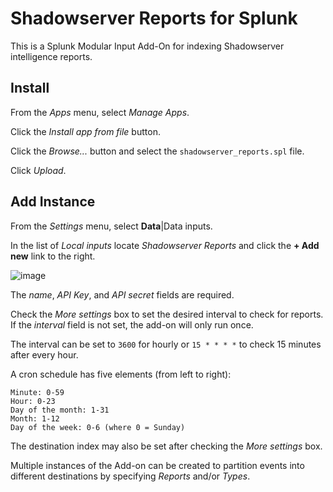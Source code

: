 
# Shadowserver Reports for Splunk

This is a Splunk Modular Input Add-On for indexing Shadowserver intelligence reports.

## Install

From the _Apps_ menu, select _Manage Apps_.

Click the _Install app from file_ button.

Click the _Browse..._ button and select the `shadowserver_reports.spl` file.

Click _Upload_.


## Add Instance

From the _Settings_ menu, select **Data**|Data inputs.

In the list of _Local inputs_ locate _Shadowserver Reports_ and click the **+ Add new** link to the right.

![image](https://github.com/The-Shadowserver-Foundation/api_utils/assets/16844541/b752ffcf-5c27-4001-b99c-297af16be4fa)

The _name_, _API Key_, and _API secret_ fields are required.  

Check the _More settings_ box to set the desired interval to check for reports.  If the _interval_ field is not set, the add-on will only run once.

The interval can be set to `3600` for hourly or `15 * * * *` to check 15 minutes after every hour.

A cron schedule has five elements (from left to right):

    Minute: 0-59
    Hour: 0-23
    Day of the month: 1-31
    Month: 1-12
    Day of the week: 0-6 (where 0 = Sunday)

The destination index may also be set after checking the _More settings_ box.

Multiple instances of the Add-on can be created to partition events into different destinations by specifying _Reports_ and/or _Types_.

